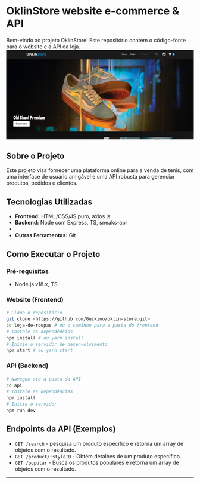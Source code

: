 # OklinStore website e-commerce & API

Bem-vindo ao projeto OklinStore! Este repositório contém o código-fonte para o website e a API da loja.
![Tela inicial do site](./img/tela-inicial.png)


## Sobre o Projeto

Este projeto visa fornecer uma plataforma online para a venda de tenis, com uma interface de usuário amigável e uma API robusta para gerenciar produtos, pedidos e clientes.

## Tecnologias Utilizadas

*   **Frontend:**  HTML/CSS/JS puro, axios js
*   **Backend:**  Node com Express, TS, sneaks-api 
*   
*   **Outras Ferramentas:**  Git

## Como Executar o Projeto

### Pré-requisitos

*    Node.js v18.x, TS

### Website (Frontend)

```bash
# Clone o repositório
git clone <https://github.com/Guikino/oklin-store.git>
cd loja-de-roupas # ou o caminho para a pasta do frontend
# Instale as dependências
npm install # ou yarn install
# Inicie o servidor de desenvolvimento
npm start # ou yarn start
```

### API (Backend)

```bash
# Navegue até a pasta da API
cd api
# Instale as dependências
npm install
# Inicie o servidor
npm run dev
```

## Endpoints da API (Exemplos)

*   `GET /search` - pesquisa um produto específico e retorna um array de objetos com o resultado.
*   `GET /product/:styleID` - Obtém detalhes de um produto específico.
*   `GET /popular` - Busca os produtos populares e retorna um array de objetos com o resultado.


---


